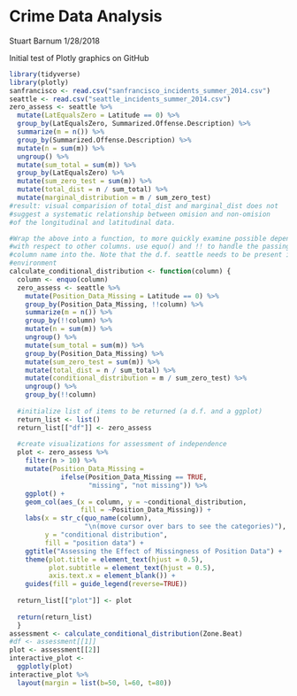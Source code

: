 Crime Data Analysis
================
Stuart Barnum
1/28/2018

Initial test of Plotly graphics on GitHub

``` r
library(tidyverse)
library(plotly)
sanfrancisco <- read.csv("sanfrancisco_incidents_summer_2014.csv")
seattle <- read.csv("seattle_incidents_summer_2014.csv")
zero_assess <- seattle %>%
  mutate(LatEqualsZero = Latitude == 0) %>%
  group_by(LatEqualsZero, Summarized.Offense.Description) %>%
  summarize(m = n()) %>%
  group_by(Summarized.Offense.Description) %>%
  mutate(n = sum(m)) %>%
  ungroup() %>%
  mutate(sum_total = sum(m)) %>%
  group_by(LatEqualsZero) %>%
  mutate(sum_zero_test = sum(m)) %>%
  mutate(total_dist = n / sum_total) %>%
  mutate(marginal_distribution = m / sum_zero_test)
#result: visual comparision of total_dist and marginal_dist does not
#suggest a systematic relationship between omision and non-omision
#of the longitudinal and latitudinal data.

#Wrap the above into a function, to more quickly examine possible dependencies 
#with respect to other columns. use equo() and !! to handle the passing of the 
#column name into the. Note that the d.f. seattle needs to be present in the 
#environment
calculate_conditional_distribution <- function(column) {
  column <- enquo(column)
  zero_assess <- seattle %>%
    mutate(Position_Data_Missing = Latitude == 0) %>%
    group_by(Position_Data_Missing, !!column) %>%
    summarize(m = n()) %>%
    group_by(!!column) %>%
    mutate(n = sum(m)) %>%
    ungroup() %>%
    mutate(sum_total = sum(m)) %>%
    group_by(Position_Data_Missing) %>%
    mutate(sum_zero_test = sum(m)) %>%
    mutate(total_dist = n / sum_total) %>%
    mutate(conditional_distribution = m / sum_zero_test) %>%
    ungroup() %>%
    group_by(!!column) 
    
  #initialize list of items to be returned (a d.f. and a ggplot)
  return_list <- list()
  return_list[["df"]] <- zero_assess
  
  #create visualizations for assessment of independence
  plot <- zero_assess %>% 
    filter(n > 10) %>%
    mutate(Position_Data_Missing = 
             ifelse(Position_Data_Missing == TRUE,
                    "missing", "not missing")) %>%
    ggplot() + 
    geom_col(aes_(x = column, y = ~conditional_distribution, 
                  fill = ~Position_Data_Missing)) +
    labs(x = str_c(quo_name(column), 
                   "\n(move cursor over bars to see the categories)"), 
         y = "conditional distribution",
         fill = "position data") +
    ggtitle("Assessing the Effect of Missingness of Position Data") +
    theme(plot.title = element_text(hjust = 0.5),
          plot.subtitle = element_text(hjust = 0.5),
          axis.text.x = element_blank()) +
    guides(fill = guide_legend(reverse=TRUE))
    
  return_list[["plot"]] <- plot 
  
  return(return_list)
  }
assessment <- calculate_conditional_distribution(Zone.Beat)
#df <- assessment[[1]]
plot <- assessment[[2]]
interactive_plot <- 
  ggplotly(plot)
interactive_plot %>% 
  layout(margin = list(b=50, l=60, t=80)) 
```

<!--html_preserve-->

<script type="application/json" data-for="2d165c027287">{"x":{"data":[{"orientation":"v","width":[0.9,0.9,0.9,0.9,0.9,0.9,0.9,0.899999999999999,0.899999999999999,0.899999999999999,0.899999999999999,0.899999999999999,0.899999999999999,0.899999999999999,0.899999999999999,0.899999999999999,0.899999999999999,0.899999999999999,0.899999999999999,0.899999999999999,0.899999999999999,0.899999999999999,0.899999999999999,0.899999999999999,0.899999999999999,0.899999999999999,0.899999999999999,0.899999999999999,0.899999999999999,0.899999999999999,0.899999999999999,0.900000000000002,0.900000000000006,0.900000000000006,0.900000000000006,0.900000000000006,0.900000000000006,0.900000000000006,0.900000000000006,0.900000000000006,0.900000000000006,0.900000000000006,0.900000000000006,0.900000000000006,0.900000000000006,0.900000000000006,0.900000000000006,0.900000000000006,0.900000000000006,0.900000000000006,0.900000000000006,0.900000000000006,0.900000000000006],"base":[0.000618308438283055,0.00113898922841615,0.0207621465065573,0.0252530183214553,0.0249601353770054,0.017768231963292,0.0192326466855413,0.0137654983891438,0.0239513163461226,0.0214780825929903,0.0180936574571252,0.0200462104201243,0.0338767939080348,0.0162712746916593,0.0143187217286602,0.016238732142276,0.0180611149077419,0.0132448175990107,0.0158156790002929,0.0135702430928439,0.0229099547658564,0.0216407953399069,0.0225519867226399,0.0231377526115396,0.0258713267597384,0.0235608057535227,0.0216407953399069,0.0212177421979238,0.0177031468645254,0.0262292948029549,0.0256109863646718,0.0296462624882033,0.023072667512773,0.0231702951609229,0.0245370822350223,0.0112922646360116,0.0108692114940284,0.010315988154512,0.0158807640990595,0.0186794233460249,0.0201763806176576,0.020631976309024,0.0180611149077419,0.0175729766669921,0.0146766897718767,0.017768231963292,0.0160760193953594,0.0238862312473559,0.0245370822350223,0.0181262000065085,0.0150346578150932,0.0133099026977773,0.0121383709199779],"x":[1,2,3,4,5,6,7,8,9,10,11,12,13,14,15,16,17,18,19,20,21,22,23,24,25,26,27,28,29,30,31,32,33,34,35,36,37,38,39,40,41,42,43,44,45,46,47,48,49,50,51,52,53],"y":[0.0180487804878049,0.0024390243902439,0.0209756097560976,0.0336585365853659,0.0219512195121951,0.0175609756097561,0.0248780487804878,0.0160975609756098,0.0170731707317073,0.0195121951219512,0.0175609756097561,0.0141463414634146,0.0234146341463415,0.0102439024390244,0.0136585365853659,0.0195121951219512,0.0160975609756098,0.0107317073170732,0.0190243902439024,0.0112195121951219,0.0234146341463415,0.0224390243902439,0.0234146341463415,0.0263414634146341,0.0224390243902439,0.0239024390243902,0.0185365853658537,0.0195121951219512,0.0209756097560976,0.0151219512195122,0.024390243902439,0.0278048780487805,0.0331707317073171,0.0151219512195122,0.0287804878048781,0.00878048780487805,0.0175609756097561,0.0141463414634146,0.0204878048780488,0.0234146341463415,0.0160975609756098,0.0165853658536585,0.0248780487804878,0.0131707317073171,0.0263414634146341,0.0204878048780488,0.00975609756097561,0.0204878048780488,0.0248780487804878,0.0107317073170732,0.0141463414634146,0.011219512195122,0.0136585365853659],"text":["Position_Data_Missing: missing<br />Zone.Beat: <br />conditional_distribution: 0.0180487805<br />.group: 2","Position_Data_Missing: missing<br />Zone.Beat: 99<br />conditional_distribution: 0.0024390244<br />.group: 4","Position_Data_Missing: missing<br />Zone.Beat: B1<br />conditional_distribution: 0.0209756098<br />.group: 6","Position_Data_Missing: missing<br />Zone.Beat: B2<br />conditional_distribution: 0.0336585366<br />.group: 8","Position_Data_Missing: missing<br />Zone.Beat: B3<br />conditional_distribution: 0.0219512195<br />.group: 10","Position_Data_Missing: missing<br />Zone.Beat: C1<br />conditional_distribution: 0.0175609756<br />.group: 12","Position_Data_Missing: missing<br />Zone.Beat: C2<br />conditional_distribution: 0.0248780488<br />.group: 14","Position_Data_Missing: missing<br />Zone.Beat: C3<br />conditional_distribution: 0.0160975610<br />.group: 16","Position_Data_Missing: missing<br />Zone.Beat: D1<br />conditional_distribution: 0.0170731707<br />.group: 18","Position_Data_Missing: missing<br />Zone.Beat: D2<br />conditional_distribution: 0.0195121951<br />.group: 20","Position_Data_Missing: missing<br />Zone.Beat: D3<br />conditional_distribution: 0.0175609756<br />.group: 22","Position_Data_Missing: missing<br />Zone.Beat: E1<br />conditional_distribution: 0.0141463415<br />.group: 24","Position_Data_Missing: missing<br />Zone.Beat: E2<br />conditional_distribution: 0.0234146341<br />.group: 26","Position_Data_Missing: missing<br />Zone.Beat: E3<br />conditional_distribution: 0.0102439024<br />.group: 28","Position_Data_Missing: missing<br />Zone.Beat: F1<br />conditional_distribution: 0.0136585366<br />.group: 30","Position_Data_Missing: missing<br />Zone.Beat: F2<br />conditional_distribution: 0.0195121951<br />.group: 32","Position_Data_Missing: missing<br />Zone.Beat: F3<br />conditional_distribution: 0.0160975610<br />.group: 34","Position_Data_Missing: missing<br />Zone.Beat: G1<br />conditional_distribution: 0.0107317073<br />.group: 36","Position_Data_Missing: missing<br />Zone.Beat: G2<br />conditional_distribution: 0.0190243902<br />.group: 38","Position_Data_Missing: missing<br />Zone.Beat: G3<br />conditional_distribution: 0.0112195122<br />.group: 40","Position_Data_Missing: missing<br />Zone.Beat: J1<br />conditional_distribution: 0.0234146341<br />.group: 42","Position_Data_Missing: missing<br />Zone.Beat: J2<br />conditional_distribution: 0.0224390244<br />.group: 44","Position_Data_Missing: missing<br />Zone.Beat: J3<br />conditional_distribution: 0.0234146341<br />.group: 46","Position_Data_Missing: missing<br />Zone.Beat: K1<br />conditional_distribution: 0.0263414634<br />.group: 48","Position_Data_Missing: missing<br />Zone.Beat: K2<br />conditional_distribution: 0.0224390244<br />.group: 50","Position_Data_Missing: missing<br />Zone.Beat: K3<br />conditional_distribution: 0.0239024390<br />.group: 52","Position_Data_Missing: missing<br />Zone.Beat: L1<br />conditional_distribution: 0.0185365854<br />.group: 1","Position_Data_Missing: missing<br />Zone.Beat: L2<br />conditional_distribution: 0.0195121951<br />.group: 3","Position_Data_Missing: missing<br />Zone.Beat: L3<br />conditional_distribution: 0.0209756098<br />.group: 5","Position_Data_Missing: missing<br />Zone.Beat: M1<br />conditional_distribution: 0.0151219512<br />.group: 7","Position_Data_Missing: missing<br />Zone.Beat: M2<br />conditional_distribution: 0.0243902439<br />.group: 9","Position_Data_Missing: missing<br />Zone.Beat: M3<br />conditional_distribution: 0.0278048780<br />.group: 11","Position_Data_Missing: missing<br />Zone.Beat: N1<br />conditional_distribution: 0.0331707317<br />.group: 13","Position_Data_Missing: missing<br />Zone.Beat: N2<br />conditional_distribution: 0.0151219512<br />.group: 15","Position_Data_Missing: missing<br />Zone.Beat: N3<br />conditional_distribution: 0.0287804878<br />.group: 17","Position_Data_Missing: missing<br />Zone.Beat: O1<br />conditional_distribution: 0.0087804878<br />.group: 19","Position_Data_Missing: missing<br />Zone.Beat: O2<br />conditional_distribution: 0.0175609756<br />.group: 21","Position_Data_Missing: missing<br />Zone.Beat: O3<br />conditional_distribution: 0.0141463415<br />.group: 23","Position_Data_Missing: missing<br />Zone.Beat: Q1<br />conditional_distribution: 0.0204878049<br />.group: 25","Position_Data_Missing: missing<br />Zone.Beat: Q2<br />conditional_distribution: 0.0234146341<br />.group: 27","Position_Data_Missing: missing<br />Zone.Beat: Q3<br />conditional_distribution: 0.0160975610<br />.group: 29","Position_Data_Missing: missing<br />Zone.Beat: R1<br />conditional_distribution: 0.0165853659<br />.group: 31","Position_Data_Missing: missing<br />Zone.Beat: R2<br />conditional_distribution: 0.0248780488<br />.group: 33","Position_Data_Missing: missing<br />Zone.Beat: R3<br />conditional_distribution: 0.0131707317<br />.group: 35","Position_Data_Missing: missing<br />Zone.Beat: S1<br />conditional_distribution: 0.0263414634<br />.group: 37","Position_Data_Missing: missing<br />Zone.Beat: S2<br />conditional_distribution: 0.0204878049<br />.group: 39","Position_Data_Missing: missing<br />Zone.Beat: S3<br />conditional_distribution: 0.0097560976<br />.group: 41","Position_Data_Missing: missing<br />Zone.Beat: U1<br />conditional_distribution: 0.0204878049<br />.group: 43","Position_Data_Missing: missing<br />Zone.Beat: U2<br />conditional_distribution: 0.0248780488<br />.group: 45","Position_Data_Missing: missing<br />Zone.Beat: U3<br />conditional_distribution: 0.0107317073<br />.group: 47","Position_Data_Missing: missing<br />Zone.Beat: W1<br />conditional_distribution: 0.0141463415<br />.group: 49","Position_Data_Missing: missing<br />Zone.Beat: W2<br />conditional_distribution: 0.0112195122<br />.group: 51","Position_Data_Missing: missing<br />Zone.Beat: W3<br />conditional_distribution: 0.0136585366<br />.group: 53"],"type":"bar","marker":{"autocolorscale":false,"color":"rgba(248,118,109,1)","line":{"width":1.88976377952756,"color":"transparent"}},"name":"missing","legendgroup":"missing","showlegend":true,"xaxis":"x","yaxis":"y","hoverinfo":"text","frame":null},{"orientation":"v","width":[0.9,0.9,0.9,0.9,0.9,0.9,0.9,0.899999999999999,0.899999999999999,0.899999999999999,0.899999999999999,0.899999999999999,0.899999999999999,0.899999999999999,0.899999999999999,0.899999999999999,0.899999999999999,0.899999999999999,0.899999999999999,0.899999999999999,0.899999999999999,0.899999999999999,0.899999999999999,0.899999999999999,0.899999999999999,0.899999999999999,0.899999999999999,0.899999999999999,0.899999999999999,0.899999999999999,0.899999999999999,0.900000000000002,0.900000000000006,0.900000000000006,0.900000000000006,0.900000000000006,0.900000000000006,0.900000000000006,0.900000000000006,0.900000000000006,0.900000000000006,0.900000000000006,0.900000000000006,0.900000000000006,0.900000000000006,0.900000000000006,0.900000000000006,0.900000000000006,0.900000000000006,0.900000000000006,0.900000000000006,0.900000000000006,0.900000000000006],"base":[0,0,0,0,0,0,0,0,0,0,0,0,0,0,0,0,0,0,0,0,0,0,0,0,0,0,0,0,0,0,0,0,0,0,0,0,0,0,0,0,0,0,0,0,0,0,0,0,0,0,0,0,0],"x":[1,2,3,4,5,6,7,8,9,10,11,12,13,14,15,16,17,18,19,20,21,22,23,24,25,26,27,28,29,30,31,32,33,34,35,36,37,38,39,40,41,42,43,44,45,46,47,48,49,50,51,52,53],"y":[0.000618308438283055,0.00113898922841615,0.0207621465065573,0.0252530183214553,0.0249601353770054,0.017768231963292,0.0192326466855413,0.0137654983891438,0.0239513163461226,0.0214780825929903,0.0180936574571252,0.0200462104201243,0.0338767939080348,0.0162712746916593,0.0143187217286602,0.016238732142276,0.0180611149077419,0.0132448175990107,0.0158156790002929,0.0135702430928439,0.0229099547658564,0.0216407953399069,0.0225519867226399,0.0231377526115396,0.0258713267597384,0.0235608057535227,0.0216407953399069,0.0212177421979238,0.0177031468645254,0.0262292948029549,0.0256109863646718,0.0296462624882033,0.023072667512773,0.0231702951609229,0.0245370822350223,0.0112922646360116,0.0108692114940284,0.010315988154512,0.0158807640990595,0.0186794233460249,0.0201763806176576,0.020631976309024,0.0180611149077419,0.0175729766669921,0.0146766897718767,0.017768231963292,0.0160760193953594,0.0238862312473559,0.0245370822350223,0.0181262000065085,0.0150346578150932,0.0133099026977773,0.0121383709199779],"text":["Position_Data_Missing: not missing<br />Zone.Beat: <br />conditional_distribution: 0.0006183084<br />.group: 1","Position_Data_Missing: not missing<br />Zone.Beat: 99<br />conditional_distribution: 0.0011389892<br />.group: 3","Position_Data_Missing: not missing<br />Zone.Beat: B1<br />conditional_distribution: 0.0207621465<br />.group: 5","Position_Data_Missing: not missing<br />Zone.Beat: B2<br />conditional_distribution: 0.0252530183<br />.group: 7","Position_Data_Missing: not missing<br />Zone.Beat: B3<br />conditional_distribution: 0.0249601354<br />.group: 9","Position_Data_Missing: not missing<br />Zone.Beat: C1<br />conditional_distribution: 0.0177682320<br />.group: 11","Position_Data_Missing: not missing<br />Zone.Beat: C2<br />conditional_distribution: 0.0192326467<br />.group: 13","Position_Data_Missing: not missing<br />Zone.Beat: C3<br />conditional_distribution: 0.0137654984<br />.group: 15","Position_Data_Missing: not missing<br />Zone.Beat: D1<br />conditional_distribution: 0.0239513163<br />.group: 17","Position_Data_Missing: not missing<br />Zone.Beat: D2<br />conditional_distribution: 0.0214780826<br />.group: 19","Position_Data_Missing: not missing<br />Zone.Beat: D3<br />conditional_distribution: 0.0180936575<br />.group: 21","Position_Data_Missing: not missing<br />Zone.Beat: E1<br />conditional_distribution: 0.0200462104<br />.group: 23","Position_Data_Missing: not missing<br />Zone.Beat: E2<br />conditional_distribution: 0.0338767939<br />.group: 25","Position_Data_Missing: not missing<br />Zone.Beat: E3<br />conditional_distribution: 0.0162712747<br />.group: 27","Position_Data_Missing: not missing<br />Zone.Beat: F1<br />conditional_distribution: 0.0143187217<br />.group: 29","Position_Data_Missing: not missing<br />Zone.Beat: F2<br />conditional_distribution: 0.0162387321<br />.group: 31","Position_Data_Missing: not missing<br />Zone.Beat: F3<br />conditional_distribution: 0.0180611149<br />.group: 33","Position_Data_Missing: not missing<br />Zone.Beat: G1<br />conditional_distribution: 0.0132448176<br />.group: 35","Position_Data_Missing: not missing<br />Zone.Beat: G2<br />conditional_distribution: 0.0158156790<br />.group: 37","Position_Data_Missing: not missing<br />Zone.Beat: G3<br />conditional_distribution: 0.0135702431<br />.group: 39","Position_Data_Missing: not missing<br />Zone.Beat: J1<br />conditional_distribution: 0.0229099548<br />.group: 41","Position_Data_Missing: not missing<br />Zone.Beat: J2<br />conditional_distribution: 0.0216407953<br />.group: 43","Position_Data_Missing: not missing<br />Zone.Beat: J3<br />conditional_distribution: 0.0225519867<br />.group: 45","Position_Data_Missing: not missing<br />Zone.Beat: K1<br />conditional_distribution: 0.0231377526<br />.group: 47","Position_Data_Missing: not missing<br />Zone.Beat: K2<br />conditional_distribution: 0.0258713268<br />.group: 49","Position_Data_Missing: not missing<br />Zone.Beat: K3<br />conditional_distribution: 0.0235608058<br />.group: 51","Position_Data_Missing: not missing<br />Zone.Beat: L1<br />conditional_distribution: 0.0216407953<br />.group: 53","Position_Data_Missing: not missing<br />Zone.Beat: L2<br />conditional_distribution: 0.0212177422<br />.group: 2","Position_Data_Missing: not missing<br />Zone.Beat: L3<br />conditional_distribution: 0.0177031469<br />.group: 4","Position_Data_Missing: not missing<br />Zone.Beat: M1<br />conditional_distribution: 0.0262292948<br />.group: 6","Position_Data_Missing: not missing<br />Zone.Beat: M2<br />conditional_distribution: 0.0256109864<br />.group: 8","Position_Data_Missing: not missing<br />Zone.Beat: M3<br />conditional_distribution: 0.0296462625<br />.group: 10","Position_Data_Missing: not missing<br />Zone.Beat: N1<br />conditional_distribution: 0.0230726675<br />.group: 12","Position_Data_Missing: not missing<br />Zone.Beat: N2<br />conditional_distribution: 0.0231702952<br />.group: 14","Position_Data_Missing: not missing<br />Zone.Beat: N3<br />conditional_distribution: 0.0245370822<br />.group: 16","Position_Data_Missing: not missing<br />Zone.Beat: O1<br />conditional_distribution: 0.0112922646<br />.group: 18","Position_Data_Missing: not missing<br />Zone.Beat: O2<br />conditional_distribution: 0.0108692115<br />.group: 20","Position_Data_Missing: not missing<br />Zone.Beat: O3<br />conditional_distribution: 0.0103159882<br />.group: 22","Position_Data_Missing: not missing<br />Zone.Beat: Q1<br />conditional_distribution: 0.0158807641<br />.group: 24","Position_Data_Missing: not missing<br />Zone.Beat: Q2<br />conditional_distribution: 0.0186794233<br />.group: 26","Position_Data_Missing: not missing<br />Zone.Beat: Q3<br />conditional_distribution: 0.0201763806<br />.group: 28","Position_Data_Missing: not missing<br />Zone.Beat: R1<br />conditional_distribution: 0.0206319763<br />.group: 30","Position_Data_Missing: not missing<br />Zone.Beat: R2<br />conditional_distribution: 0.0180611149<br />.group: 32","Position_Data_Missing: not missing<br />Zone.Beat: R3<br />conditional_distribution: 0.0175729767<br />.group: 34","Position_Data_Missing: not missing<br />Zone.Beat: S1<br />conditional_distribution: 0.0146766898<br />.group: 36","Position_Data_Missing: not missing<br />Zone.Beat: S2<br />conditional_distribution: 0.0177682320<br />.group: 38","Position_Data_Missing: not missing<br />Zone.Beat: S3<br />conditional_distribution: 0.0160760194<br />.group: 40","Position_Data_Missing: not missing<br />Zone.Beat: U1<br />conditional_distribution: 0.0238862312<br />.group: 42","Position_Data_Missing: not missing<br />Zone.Beat: U2<br />conditional_distribution: 0.0245370822<br />.group: 44","Position_Data_Missing: not missing<br />Zone.Beat: U3<br />conditional_distribution: 0.0181262000<br />.group: 46","Position_Data_Missing: not missing<br />Zone.Beat: W1<br />conditional_distribution: 0.0150346578<br />.group: 48","Position_Data_Missing: not missing<br />Zone.Beat: W2<br />conditional_distribution: 0.0133099027<br />.group: 50","Position_Data_Missing: not missing<br />Zone.Beat: W3<br />conditional_distribution: 0.0121383709<br />.group: 52"],"type":"bar","marker":{"autocolorscale":false,"color":"rgba(0,191,196,1)","line":{"width":1.88976377952756,"color":"transparent"}},"name":"not missing","legendgroup":"not missing","showlegend":true,"xaxis":"x","yaxis":"y","hoverinfo":"text","frame":null}],"layout":{"margin":{"t":80,"r":7.30593607305936,"b":50,"l":60},"plot_bgcolor":"rgba(235,235,235,1)","paper_bgcolor":"rgba(255,255,255,1)","font":{"color":"rgba(0,0,0,1)","family":"","size":14.6118721461187},"title":"Assessing the Effect of Missingness of Position Data","titlefont":{"color":"rgba(0,0,0,1)","family":"","size":17.5342465753425},"xaxis":{"domain":[0,1],"type":"linear","autorange":false,"range":[0.4,53.6],"tickmode":"array","ticktext":["","99","B1","B2","B3","C1","C2","C3","D1","D2","D3","E1","E2","E3","F1","F2","F3","G1","G2","G3","J1","J2","J3","K1","K2","K3","L1","L2","L3","M1","M2","M3","N1","N2","N3","O1","O2","O3","Q1","Q2","Q3","R1","R2","R3","S1","S2","S3","U1","U2","U3","W1","W2","W3"],"tickvals":[1,2,3,4,5,6,7,8,9,10,11,12,13,14,15,16,17,18,19,20,21,22,23,24,25,26,27,28,29,30,31,32,33,34,35,36,37,38,39,40,41,42,43,44,45,46,47,48,49,50,51,52,53],"categoryorder":"array","categoryarray":["","99","B1","B2","B3","C1","C2","C3","D1","D2","D3","E1","E2","E3","F1","F2","F3","G1","G2","G3","J1","J2","J3","K1","K2","K3","L1","L2","L3","M1","M2","M3","N1","N2","N3","O1","O2","O3","Q1","Q2","Q3","R1","R2","R3","S1","S2","S3","U1","U2","U3","W1","W2","W3"],"nticks":null,"ticks":"outside","tickcolor":"rgba(51,51,51,1)","ticklen":3.65296803652968,"tickwidth":0.66417600664176,"showticklabels":false,"tickfont":{"color":null,"family":null,"size":0},"tickangle":-0,"showline":false,"linecolor":null,"linewidth":0,"showgrid":true,"gridcolor":null,"gridwidth":0,"zeroline":false,"anchor":"y","title":"Zone.Beat<br />(move cursor over bars to see the categories)","titlefont":{"color":"rgba(0,0,0,1)","family":"","size":14.6118721461187},"hoverformat":".2f"},"yaxis":{"domain":[0,1],"type":"linear","autorange":false,"range":[-0.00294557774534106,0.0618571326521622],"tickmode":"array","ticktext":["0.00","0.02","0.04","0.06"],"tickvals":[0,0.02,0.04,0.06],"categoryorder":"array","categoryarray":["0.00","0.02","0.04","0.06"],"nticks":null,"ticks":"outside","tickcolor":"rgba(51,51,51,1)","ticklen":3.65296803652968,"tickwidth":0.66417600664176,"showticklabels":true,"tickfont":{"color":"rgba(77,77,77,1)","family":"","size":11.689497716895},"tickangle":-0,"showline":false,"linecolor":null,"linewidth":0,"showgrid":true,"gridcolor":null,"gridwidth":0,"zeroline":false,"anchor":"x","title":"conditional distribution","titlefont":{"color":"rgba(0,0,0,1)","family":"","size":14.6118721461187},"hoverformat":".2f"},"shapes":[{"type":"rect","fillcolor":null,"line":{"color":null,"width":0,"linetype":[]},"yref":"paper","xref":"paper","x0":0,"x1":1,"y0":0,"y1":1}],"showlegend":true,"legend":{"bgcolor":"rgba(255,255,255,1)","bordercolor":"transparent","borderwidth":1.88976377952756,"font":{"color":"rgba(0,0,0,1)","family":"","size":11.689497716895},"y":0.913385826771654},"annotations":[{"text":"position data","x":1.02,"y":1,"showarrow":false,"ax":0,"ay":0,"font":{"color":"rgba(0,0,0,1)","family":"","size":14.6118721461187},"xref":"paper","yref":"paper","textangle":-0,"xanchor":"left","yanchor":"bottom","legendTitle":true}],"hovermode":"closest","barmode":"relative"},"config":{"doubleClick":"reset","modeBarButtonsToAdd":[{"name":"Collaborate","icon":{"width":1000,"ascent":500,"descent":-50,"path":"M487 375c7-10 9-23 5-36l-79-259c-3-12-11-23-22-31-11-8-22-12-35-12l-263 0c-15 0-29 5-43 15-13 10-23 23-28 37-5 13-5 25-1 37 0 0 0 3 1 7 1 5 1 8 1 11 0 2 0 4-1 6 0 3-1 5-1 6 1 2 2 4 3 6 1 2 2 4 4 6 2 3 4 5 5 7 5 7 9 16 13 26 4 10 7 19 9 26 0 2 0 5 0 9-1 4-1 6 0 8 0 2 2 5 4 8 3 3 5 5 5 7 4 6 8 15 12 26 4 11 7 19 7 26 1 1 0 4 0 9-1 4-1 7 0 8 1 2 3 5 6 8 4 4 6 6 6 7 4 5 8 13 13 24 4 11 7 20 7 28 1 1 0 4 0 7-1 3-1 6-1 7 0 2 1 4 3 6 1 1 3 4 5 6 2 3 3 5 5 6 1 2 3 5 4 9 2 3 3 7 5 10 1 3 2 6 4 10 2 4 4 7 6 9 2 3 4 5 7 7 3 2 7 3 11 3 3 0 8 0 13-1l0-1c7 2 12 2 14 2l218 0c14 0 25-5 32-16 8-10 10-23 6-37l-79-259c-7-22-13-37-20-43-7-7-19-10-37-10l-248 0c-5 0-9-2-11-5-2-3-2-7 0-12 4-13 18-20 41-20l264 0c5 0 10 2 16 5 5 3 8 6 10 11l85 282c2 5 2 10 2 17 7-3 13-7 17-13z m-304 0c-1-3-1-5 0-7 1-1 3-2 6-2l174 0c2 0 4 1 7 2 2 2 4 4 5 7l6 18c0 3 0 5-1 7-1 1-3 2-6 2l-173 0c-3 0-5-1-8-2-2-2-4-4-4-7z m-24-73c-1-3-1-5 0-7 2-2 3-2 6-2l174 0c2 0 5 0 7 2 3 2 4 4 5 7l6 18c1 2 0 5-1 6-1 2-3 3-5 3l-174 0c-3 0-5-1-7-3-3-1-4-4-5-6z"},"click":"function(gd) { \n        // is this being viewed in RStudio?\n        if (location.search == '?viewer_pane=1') {\n          alert('To learn about plotly for collaboration, visit:\\n https://cpsievert.github.io/plotly_book/plot-ly-for-collaboration.html');\n        } else {\n          window.open('https://cpsievert.github.io/plotly_book/plot-ly-for-collaboration.html', '_blank');\n        }\n      }"}],"cloud":false},"source":"A","attrs":{"2d1650d148cc":{"fill":{},"x":{},"y":{},"type":"bar"}},"cur_data":"2d1650d148cc","visdat":{"2d1650d148cc":["function (y) ","x"]},"highlight":{"on":"plotly_click","persistent":false,"dynamic":false,"selectize":false,"opacityDim":0.2,"selected":{"opacity":1}},"base_url":"https://plot.ly"},"evals":["config.modeBarButtonsToAdd.0.click"],"jsHooks":{"render":[{"code":"function(el, x) { var ctConfig = crosstalk.var('plotlyCrosstalkOpts').set({\"on\":\"plotly_click\",\"persistent\":false,\"dynamic\":false,\"selectize\":false,\"opacityDim\":0.2,\"selected\":{\"opacity\":1}}); }","data":null}]}}</script>
<!--/html_preserve-->
